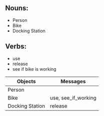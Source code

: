 
## Nouns:
- Person
- Bike
- Docking Station

## Verbs:
- use
- release
- see if bike is working

|Objects         |Messages      |
|----------------|--------------|
|Person          |                   |
|Bike            |use, see_if_working|
|Docking Station |release       |
